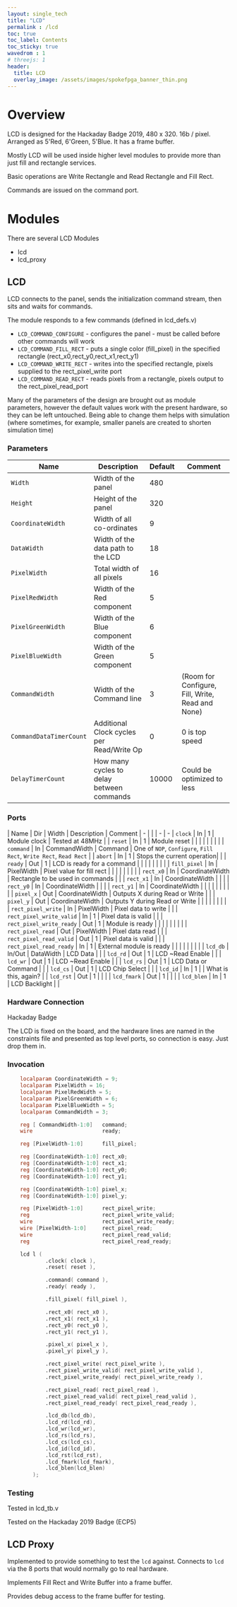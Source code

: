 ```yaml
---
layout: single_tech
title: "LCD"
permalink : /lcd
toc: true
toc_label: Contents
toc_sticky: true
wavedrom : 1
# threejs: 1
header:
  title: LCD
  overlay_image: /assets/images/spokefpga_banner_thin.png
---
```


# Overview


LCD is designed for the Hackaday Badge 2019, 480 x 320.  16b / pixel.  Arranged as 5'Red, 6'Green, 5'Blue. It has a frame buffer.

Mostly LCD will be used inside higher level modules to provide more than just fill and rectangle services.

Basic operations are Write Rectangle and Read Rectangle and Fill Rect.

Commands are issued on the command port.

# Modules

There are several LCD Modules

- lcd
- lcd_proxy

## LCD

LCD connects to the panel, sends the initialization command stream, then sits and waits for commands.

<div id="lcd-diagram"></div>

<script type="text/javascript">

    const lcd_diagram = {
        id: "",
        children: [
            {
                highlight:1,
                id: "lcd",
                parameters: [
                    "Width",
                    "Height"
                ],
                northPorts: [
                    "clock",
                    "reset"
                ],
                westPorts: [
                    "command",
                    "abort",
                    "ready",
                    "fill_pixel",
                    "rect_x0",
                    "rect_x1",
                    "rect_y0",
                    "rect_y1",
                    "pixel_x",
                    "pixel_y",
                    "rect_pixel_write",
                    "rect_pixel_write_valid",
                    "rect_pixel_write_ready",
                    "rect_pixel_read",
                    "rect_pixel_read_valid",
                    "rect_pixel_read_ready"
                ],
                eastPorts: [
                    "lcd_db",
                    "lcd_wr",
                    "lcd_rs",
                    "lcd_cs",
                    "lcd_id",
                    "lcd_rst",
                    "lcd_fmark",
                    "lcd_blen"
                ]
            },
        ],
        edges: [
        ]
    }

    hdelk.layout( lcd_diagram, "lcd-diagram" );
</script>


The module responds to a few commands (defined in lcd_defs.v)

- `LCD_COMMAND_CONFIGURE` - configures the panel - must be called before other commands will work
- `LCD_COMMAND_FILL_RECT` - puts a single color (fill_pixel) in the specified rectangle (rect_x0,rect_y0,rect_x1,rect_y1)
- `LCD_COMMAND_WRITE_RECT` - writes into the specified rectangle, pixels supplied to the rect_pixel_write port
- `LCD_COMMAND_READ_RECT` - reads pixels from a rectangle, pixels output to the rect_pixel_read_port

Many of the parameters of the design are brought out as module parameters, however the default values work with the present hardware, so they can be left untouched.  Being able to change them helps with simulation (where sometimes, for example, smaller panels are created to shorten simulation time)

### Parameters

| Name                   | Description                       | Default | Comment
| -                      | -                                 | -       | -
| `Width`                | Width  of the panel               | 480     |
| `Height`               | Height  of the panel              | 320     |
| `CoordinateWidth`      | Width of all co-ordinates         | 9       |
| `DataWidth`            | Width of the data path to the LCD | 18      |
| `PixelWidth`           | Total width of all pixels         | 16      |
| `PixelRedWidth`        | Width of the Red component        | 5       |
| `PixelGreenWidth`      | Width of the Blue component       | 6       |
| `PixelBlueWidth`       | Width of the Green component      | 5       |
| `CommandWidth`         | Width of the Command line         | 3       | (Room for Configure, Fill, Write, Read and None)
| `CommandDataTimerCount`| Additional Clock cycles per Read/Write Op   | 0        | 0 is top speed
| `DelayTimerCount`      | How many cycles to delay between commands   | 10000    | Could be optimized to less

### Ports

| Name                     |  Dir   | Width           | Description                |   Comment
| -                        |        |                 | -                          |   -
| `clock`                  | In     | 1               | Module clock               |   Tested at 48MHz          |
| `reset`                  | In     | 1               | Module reset               |                            |
|                          |        |                 |                            |                            |
| `command`                | In     | CommandWidth    | Command                    | One of `NOP`, `Configure`, `Fill Rect`, `Write Rect`, `Read Rect` |
| `abort`                  | In     | 1               | Stops the current operation|                            |
| `ready`                  | Out    | 1               | LCD is ready for a command |                            |
|                          |        |                 |                            |                            |
| `fill_pixel`             | In     | PixelWidth      | Pixel value for fill rect  |                            |
|                          |        |                 |                            |                            |
| `rect_x0`                | In     | CoordinateWidth | Rectangle to be used in commands   |                            |
| `rect_x1`                | In     | CoordinateWidth |                            |                            |
| `rect_y0`                | In     | CoordinateWidth |                            |                            |
| `rect_y1`                | In     | CoordinateWidth |                            |                            |
|                          |        |                 |                            |                            |
| `pixel_x`                | Out    | CoordinateWidth | Outputs X during Read or Write     |                            |
| `pixel_y`                | Out    | CoordinateWidth | Outputs Y during Read or Write     |                            |
|                          |        |                 |                            |                            |
| `rect_pixel_write`       | In     | PixelWidth      | Pixel data to write        |                            |
| `rect_pixel_write_valid` | In     | 1               | Pixel data is valid        |                            |
| `rect_pixel_write_ready` | Out    | 1               | Module is ready            |                            |
|                          |        |                 |                            |                            |
| `rect_pixel_read`        | Out    | PixelWidth      | Pixel data read            |                            |
| `rect_pixel_read_valid`  | Out    | 1               | Pixel data is valid        |                            |
| `rect_pixel_read_ready`  | In     | 1               | External module is ready   |                            |
|                          |        |                 |                            |                            |
| `lcd_db`                 | In/Out | DataWidth       | LCD Data                   |                            |
| `lcd_rd`                 | Out    | 1               | LCD ~Read Enable           |                            |
| `lcd_wr`                 | Out    | 1               | LCD ~Read Enable           |                            |
| `lcd_rs`                 | Out    | 1               | LCD Data or Command        |                            |
| `lcd_cs`                 | Out    | 1               | LCD Chip Select            |                            |
| `lcd_id`                 | In     | 1               |                            |  What is this, again?      |
| `lcd_rst`                | Out    | 1               |                            |                            |
| `lcd_fmark`              | Out    | 1               |                            |                            |
| `lcd_blen`               | In     | 1               | LCD Backlight              |                            |

### Hardware Connection

Hackaday Badge

The LCD is fixed on the board, and the hardware lines are named in the constraints file and presented as top level ports, so connection is easy.  Just drop them in.


### Invocation

``` verilog
    localparam CoordinateWidth = 9;
    localparam PixelWidth = 16;
    localparam PixelRedWidth = 5;
    localparam PixelGreenWidth = 6;
    localparam PixelBlueWidth = 5;
    localparam CommandWidth = 3;

    reg [ CommandWidth-1:0]   command;
    wire                      ready;

    reg [PixelWidth-1:0]      fill_pixel;

    reg [CoordinateWidth-1:0] rect_x0;
    reg [CoordinateWidth-1:0] rect_x1;
    reg [CoordinateWidth-1:0] rect_y0;
    reg [CoordinateWidth-1:0] rect_y1;

    reg [CoordinateWidth-1:0] pixel_x;
    reg [CoordinateWidth-1:0] pixel_y;

    reg [PixelWidth-1:0]      rect_pixel_write;
    reg                       rect_pixel_write_valid;
    wire                      rect_pixel_write_ready;
    wire [PixelWidth-1:0]     rect_pixel_read;
    wire                      rect_pixel_read_valid;
    reg                       rect_pixel_read_ready;

    lcd l (
            .clock( clock ),
            .reset( reset ),

            .command( command ),
            .ready( ready ),

            .fill_pixel( fill_pixel ),

            .rect_x0( rect_x0 ),
            .rect_x1( rect_x1 ),
            .rect_y0( rect_y0 ),
            .rect_y1( rect_y1 ),

            .pixel_x( pixel_x ),
            .pixel_y( pixel_y ),

            .rect_pixel_write( rect_pixel_write ),
            .rect_pixel_write_valid( rect_pixel_write_valid ),
            .rect_pixel_write_ready( rect_pixel_write_ready ),

            .rect_pixel_read( rect_pixel_read ),
            .rect_pixel_read_valid( rect_pixel_read_valid ),
            .rect_pixel_read_ready( rect_pixel_read_ready ),

            .lcd_db(lcd_db),
            .lcd_rd(lcd_rd),
            .lcd_wr(lcd_wr),
            .lcd_rs(lcd_rs),
            .lcd_cs(lcd_cs),
            .lcd_id(lcd_id),
            .lcd_rst(lcd_rst),
            .lcd_fmark(lcd_fmark),
            .lcd_blen(lcd_blen)
        );
```

### Testing

Tested in lcd_tb.v

Tested on the Hackaday 2019 Badge (ECP5)


## LCD Proxy

Implemented to provide something to test the `lcd` against.  Connects to `lcd` via the 8 ports that would normally go to real hardware.

Implements Fill Rect and Write Buffer into a frame buffer.

Provides debug access to the frame buffer for testing.

<br>
<div id="lcd-proxy-diagram"></div>

<script type="text/javascript">

    const lcd_proxy_diagram = {
        id: "",
        children: [
            {
                highlight:1,
                id: "lcd_proxy",
                parameters: [
                    "Width",
                    "Height"
                ],
                northPorts: [
                    "clock",
                    "reset"
                ],
                eastPorts: [
                    "lcd_out_x",
                    "lcd_out_y",
                    "lcd_out_p"
                ],
                westPorts: [
                    "lcd_db",
                    "lcd_wr",
                    "lcd_rs",
                    "lcd_cs",
                    "lcd_id",
                    "lcd_rst",
                    "lcd_fmark",
                    "lcd_blen"
                ]
            },
        ],
        edges: [
        ]
    }

    hdelk.layout( lcd_proxy_diagram, "lcd-proxy-diagram" );
</script>

